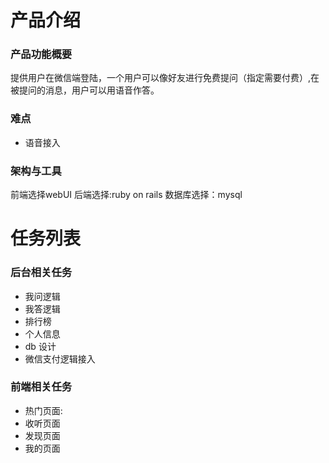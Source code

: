 # 产品介绍
### 产品功能概要
提供用户在微信端登陆，一个用户可以像好友进行免费提问（指定需要付费）,在被提问的消息，用户可以用语音作答。
### 难点
- 语音接入

### 架构与工具
前端选择webUI
后端选择:ruby on rails
数据库选择：mysql

# 任务列表

### 后台相关任务
- 我问逻辑
- 我答逻辑
- 排行榜
- 个人信息
- db 设计
- 微信支付逻辑接入


### 前端相关任务
- 热门页面:
- 收听页面
- 发现页面
- 我的页面
